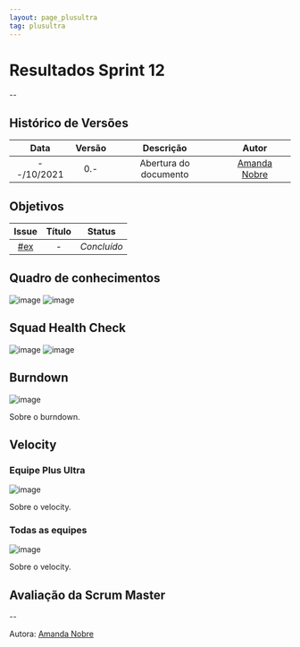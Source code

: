 ```yaml
---
layout: page_plusultra
tag: plusultra
---
```

# Resultados Sprint 12

--

## Histórico de Versões

| Data       | Versão | Descrição                      | Autor             |
| :--------: | :----: | :----------:                   | :---------------: |
| --/10/2021 |  0.-   | Abertura do documento | [Amanda Nobre](https://github.com/AmandaNbr)|

## Objetivos

|  Issue  |                   Título                  |              Status             | 
|:-------:|:-----------------------------------------:|:-------------------------------:|
| [#ex](https://github.com/fga-eps-mds/2021-1-Bot/issues) | - | _Concluído_ |


## Quadro de conhecimentos

![image]()
![image](https://user-images.githubusercontent.com/44625056/133852493-a062d35b-9892-4e88-a3c1-142637f31057.png)

## Squad Health Check

![image]()
![image](https://user-images.githubusercontent.com/44625056/133852652-dc0871bb-ebc4-46d5-a851-0f81853e5c25.png)

## Burndown

![image]()

Sobre o burndown.

## Velocity 

### Equipe Plus Ultra

![image]()

Sobre o velocity.

### Todas as equipes

![image]()

Sobre o velocity.

## Avaliação da Scrum Master

--

Autora: [Amanda Nobre](https://github.com/AmandaNbr)
